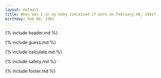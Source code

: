 ```yaml
---
layout: default
title: When was I or my baby conceived if born on February 08, 1901?
birthday: Feb 08, 1901
---
```


{% include header.md %}

{% include guess.md %}

{% include calculate.md %}

{% include safety.md %}

{% include footer.md %}



